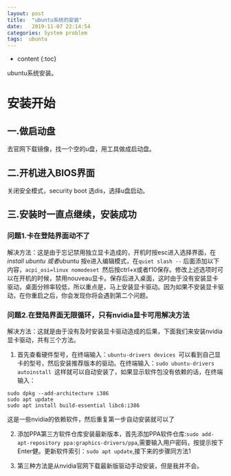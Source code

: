 ```yaml
---
layout: post
title:  "ubuntu系统的安装"
date:   2019-11-07 22:14:54
categories: System problem
tags:  ubuntu
---
```


* content
{:toc}

ubuntu系统安装。







# 安装开始

## 一.做启动盘

 去官网下载镜像，找一个空的u盘，用工具做成启动盘。

## 二.开机进入BIOS界面

 关闭安全模式，security boot 选dis，选择u盘启动。

## 三.安装时一直点继续，安装成功

### 问题1.卡在登陆界面动不了

解决方法：这是由于忘记禁用独立显卡造成的，开机时按esc进入选择界面，在*install ubuntu 或者*ubuntu 按e进入编辑模式，在`quiet slash --` 后面添加以下内容，`acpi_osi=linux nomodeset `然后按ctrl+x或者f10保存。修改上述选项时可以在开机的时候，禁用nouveau显卡。保存后进入桌面，这时由于没有安装显卡驱动，桌面分辨率较低，所以重点是，马上安装显卡驱动。因为如果不安装显卡驱动，在你重启之后，你会发现你将会遇到第二个问题。

### 问题2.在登陆界面无限循环，只有nvidia显卡可用解决方法

解决方法：这就是由于没有及时安装显卡驱动造成的后果，下面我们来安装nvidia显卡驱动，共有三个方法。

1. 首先查看硬件型号，在终端输入：`ubuntu-drivers devices `可以看到自己显卡的型号，然后安装推荐版本的驱动。在终端输入：`sudo ubuntu-drivers autoinstall `这样就可以自动安装了，如果显示软件包没有依赖的话，在终端输入：
```
sudo dpkg --add-architecture i386
​sudo apt update
​sudo apt install build-essential libc6:i386
```
这是一些nvidia的依赖软件，然后重复第一步自动安装就可以了

2. 添加PPA第三方软件仓库安装最新版本，首先添加PPA软件仓库:`sudo add-apt-repository ppa:graphics-drivers/ppa`,需要输入用户密码，按提示按下Enter健。更新软件索引：`sudo apt update`,接下来的步骤同方法1

3. 第三种方法是从nvidia官网下载最新版驱动手动安装，但是我并不会。
